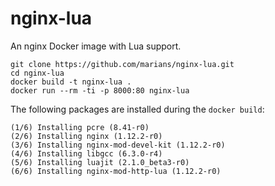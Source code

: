 # nginx-lua

An nginx Docker image with Lua support.

```
git clone https://github.com/marians/nginx-lua.git
cd nginx-lua
docker build -t nginx-lua .
docker run --rm -ti -p 8000:80 nginx-lua
```

The following packages are installed during the `docker build`:

```
(1/6) Installing pcre (8.41-r0)
(2/6) Installing nginx (1.12.2-r0)
(3/6) Installing nginx-mod-devel-kit (1.12.2-r0)
(4/6) Installing libgcc (6.3.0-r4)
(5/6) Installing luajit (2.1.0_beta3-r0)
(6/6) Installing nginx-mod-http-lua (1.12.2-r0)
```
